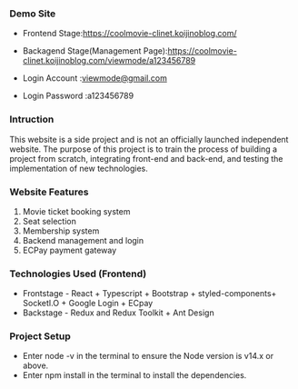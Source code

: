 ### Demo Site

- Frontend Stage:https://coolmovie-clinet.koijinoblog.com/
- Backagend Stage(Management Page):https://coolmovie-clinet.koijinoblog.com/viewmode/a123456789

- Login Account :viewmode@gmail.com
- Login Password :a123456789

### Intruction

This website is a side project and is not an officially launched independent website. The purpose of this project is to train the process of building a project from scratch, integrating front-end and back-end, and testing the implementation of new technologies.

### Website Features

1. Movie ticket booking system
2. Seat selection
3. Membership system
4. Backend management and login
5. ECPay payment gateway

### Technologies Used (Frontend)

- Frontstage - React + Typescript + Bootstrap + styled-components+ SocketI.O + Google Login + ECpay
- Backstage - Redux and Redux Toolkit + Ant Design

### Project Setup

- Enter node -v in the terminal to ensure the Node version is v14.x or above.
- Enter npm install in the terminal to install the dependencies.
